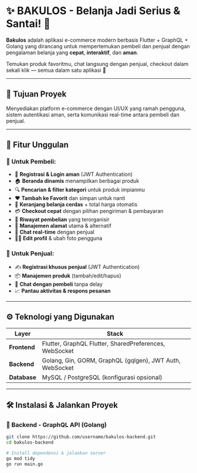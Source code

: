 # ✨ BAKULOS - Belanja Jadi Serius & Santai! 🛒

**Bakulos** adalah aplikasi e-commerce modern berbasis Flutter + GraphQL + Golang yang dirancang untuk mempertemukan pembeli dan penjual dengan pengalaman belanja yang **cepat**, **interaktif**, dan **aman**.

Temukan produk favoritmu, chat langsung dengan penjual, checkout dalam sekali klik — semua dalam satu aplikasi 📱

---

## 🎯 Tujuan Proyek

Menyediakan platform e-commerce dengan UI/UX yang ramah pengguna, sistem autentikasi aman, serta komunikasi real-time antara pembeli dan penjual.

---

## 💼 Fitur Unggulan

### 👤 Untuk Pembeli:
- 🔐 **Registrasi & Login aman** (JWT Authentication)
- 🏠 **Beranda dinamis** menampilkan berbagai produk
- 🔍 **Pencarian & filter kategori** untuk produk impianmu
- ❤️ **Tambah ke Favorit** dan simpan untuk nanti
- 🛒 **Keranjang belanja cerdas** + total harga otomatis
- 💳 **Checkout cepat** dengan pilihan pengiriman & pembayaran
- 🧾 **Riwayat pembelian** yang terorganisir
- 📍 **Manajemen alamat** utama & alternatif
- 💬 **Chat real-time** dengan penjual
- 🧑‍💼 **Edit profil** & ubah foto pengguna

### 🧾 Untuk Penjual:
- ✍️ **Registrasi khusus penjual** (JWT Authentication)
- 📦 **Manajemen produk** (tambah/edit/hapus)
- 💬 **Chat dengan pembeli** tanpa delay
- 📈 **Pantau aktivitas & respons pesanan**

---

## ⚙️ Teknologi yang Digunakan

| Layer       | Stack                                                                 |
|-------------|-----------------------------------------------------------------------|
| **Frontend**| Flutter, GraphQL Flutter, SharedPreferences, WebSocket               |
| **Backend** | Golang, Gin, GORM, GraphQL (gqlgen), JWT Auth, WebSocket             |
| **Database**| MySQL / PostgreSQL (konfigurasi opsional)                            |

---

## 🛠️ Instalasi & Jalankan Proyek

### 🔧 Backend - GraphQL API (Golang)

```bash
git clone https://github.com/username/bakulos-backend.git
cd bakulos-backend

# Install dependensi & jalankan server
go mod tidy
go run main.go
